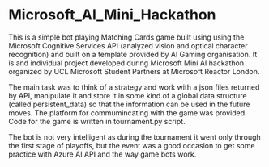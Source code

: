 # Microsoft_AI_Mini_Hackathon
This is a simple bot playing Matching Cards game built using using the Microsoft Cognitive Services API (analyzed vision and optical character recognition) and built on a template provided by AI Gaming organisation. It is and individual project developed during Microsoft Mini AI hackathon organized by UCL Microsoft Student Partners at Microsoft Reactor London.

The main task was to think of a strategy and work with a json files returned by API, manipulate it and store it in some kind of a global data structure (called persistent_data) so that the information can be used in the future moves. The platform for commumincating with the game was provided. 
Code for the game is written in tournament.py script.

The bot is not very intelligent as during the tournament it went only through the first stage of playoffs, but the event was a good occasion to get some practice with Azure AI API and the way game bots work.
